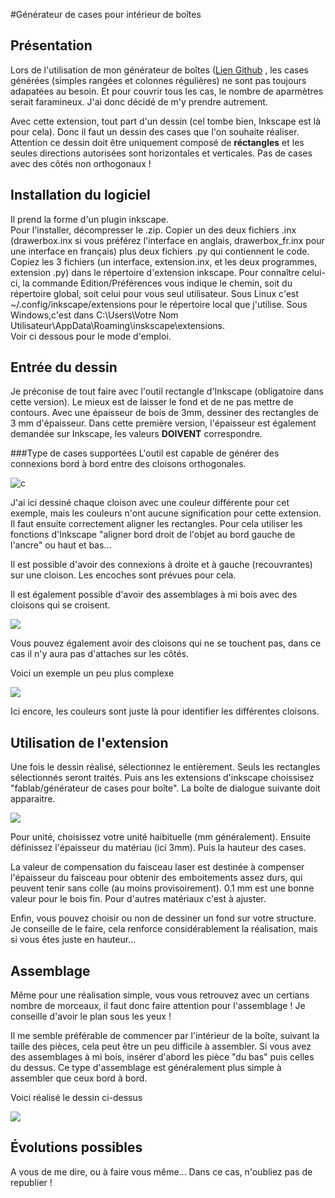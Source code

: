 #Générateur de cases pour intérieur de boîtes
## Présentation

Lors de l'utilisation de mon générateur de boîtes ([Lien Github](https://github.com/thierry7100/GenBox) , les cases générées (simples rangées et colonnes régulières) ne sont pas toujours adapatées au besoin.
Et pour couvrir tous les cas, le nombre de aparmètres serait faramineux.
J'ai donc décidé de m'y prendre autrement. 

Avec cette extension, tout part d'un dessin (cel tombe bien, Inkscape est là pour cela). Donc il faut un dessin des cases que l'on souhaite réaliser. 
Attention ce dessin doit être uniquement composé de **réctangles** et les seules directions autorisées sont horizontales et verticales. Pas de cases avec des côtés non orthogonaux !

## Installation du logiciel

Il prend la forme d'un plugin inkscape. <br>
Pour l'installer, décompresser le .zip. Copier un des deux fichiers .inx (drawerbox.inx si vous préférez l'interface en anglais, drawerbox_fr.inx pour une interface en français) plus deux fichiers .py qui contiennent le code.  Copiez les 3 fichiers (un interface, extension.inx, et les deux programmes, extension .py) dans le répertoire d'extension inkscape. Pour connaître celui-ci, la commande Edition/Préférences vous indique le chemin, soit du répertoire global, soit celui pour vous seul utilisateur. Sous Linux c'est ~/.config/inkscape/extensions pour le répertoire local que j'utilise. Sous Windows,c'est dans C:\Users\Votre Nom Utilisateur\AppData\Roaming\inskscape\extensions.  <br>
Voir ci dessous pour le mode d'emploi.

## Entrée du dessin

Je préconise de tout faire avec l'outil rectangle d'Inkscape (obligatoire dans cette version). Le mieux est de laisser le fond et de ne pas mettre de contours. Avec une épaisseur de bois de 3mm, dessiner des rectangles de 3 mm d'épaisseur. Dans cette première version, l'épaisseur est également demandée sur Inkscape, les valeurs **DOIVENT** correspondre.

###Type de cases supportées
L'outil est capable de générer des connexions bord à bord entre des cloisons orthogonales.

![c](/home/thierry/DrawerBox/Connection1.png  "Cloison bord à bord")

J'ai ici dessiné chaque cloison avec une couleur différente pour cet exemple, mais les couleurs n'ont aucune signification pour cette extension.
Il faut  ensuite correctement aligner les rectangles. Pour cela utiliser les fonctions d'Inkscape "aligner bord droit de l'objet au bord gauche de l'ancre" ou haut et bas...

Il est possible d'avoir des connexions à droite et à gauche (recouvrantes) sur une cloison. Les encoches sont prévues pour cela.

Il est également possible d'avoir des assemblages à mi bois avec des cloisons qui se croisent. 

![ ](/home/thierry/DrawerBox/Connection2.png  "cloison qui se croisent")

Vous pouvez également avoir des cloisons qui ne se touchent pas, dans ce cas il n'y aura pas d'attaches sur les côtés.

Voici un exemple un peu plus complexe

![ ](/home/thierry/DrawerBox/example.png  "Exemple pour intérieur de boîte")

Ici encore, les couleurs sont juste là pour identifier les différentes cloisons.

## Utilisation de l'extension

Une fois le dessin réalisé, sélectionnez le entièrement. Seuls les rectangles sélectionnés seront traités.
Puis ans les extensions d'inkscape choissisez "fablab/générateur de cases pour boîte". La boîte de dialogue suivante doit apparaitre.

![ ](/home/thierry/DrawerBox/Dialog.png  "Dialogue de l'extension")

Pour unité, choisissez votre unité haibituelle (mm généralement).
Ensuite définissez l'épaisseur du matériau (ici 3mm).
Puis la hauteur des cases.

La valeur de compensation du faisceau laser est destinée à compenser l'épaisseur du faisceau pour obtenir des emboitements assez durs, qui peuvent tenir sans colle (au moins provisoirement). 0.1 mm est une bonne valeur pour le bois fin. Pour d'autres matériaux c'est à ajuster.

Enfin, vous pouvez choisir ou non de dessiner un fond sur votre structure. Je conseille de le faire, cela renforce considérablement la réalisation, mais si vous êtes juste en hauteur...

## Assemblage

Même pour une réalisation simple, vous vous retrouvez avec un certians nombre de morceaux, il faut donc faire attention pour l'assemblage !
Je conseille d'avoir le plan sous les yeux  !

Il me semble préférable de commencer par l'intérieur de la boîte, suivant 
la taille des pièces, cela peut être un peu difficile à assembler.
Si vous avez des assemblages à mi bois, insérer d'abord les pièce "du bas" puis celles du dessus. Ce type d'assemblage est généralement plus simple à assembler que ceux bord à bord.

Voici réalisé le dessin ci-dessus

![ ](/home/thierry/DrawerBox/DrawerBox1.jpg  "Intérieur monté")


## Évolutions possibles

A vous de me dire, ou à faire vous même...
Dans ce cas, n'oubliez pas de republier !

